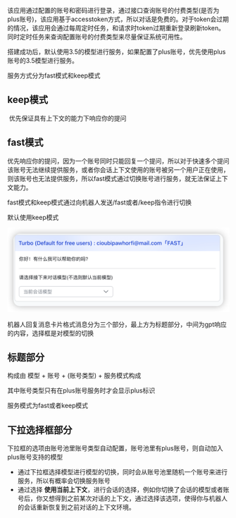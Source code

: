 ​	该应用通过配置的账号和密码进行登录，通过接口查询账号的付费类型(是否为plus账号)，该应用基于accesstoken方式，所以对话是免费的。对于token会过期的情况，该应用会通过每周定时任务，和请求时token过期重新登录刷新token。同时定时任务来查询配置账号的付费类型来尽量保证系统可用性。

搭建成功后，默认使用3.5的模型进行服务，如果配置了plus账号，优先使用plus账号的3.5模型进行服务。

服务方式分为fast模式和keep模式

## keep模式

​	优先保证具有上下文的能力下响应你的提问

## fast模式

​	优先响应你的提问，因为一个账号同时只能回复一个提问，所以对于快速多个提问该账号无法继续提供服务，或者你会话上下文使用的账号被另一个用户正在使用，则该账号也无法提供服务，所以fast模式通过切换账号进行服务，就无法保证上下文能力。



fast模式和keep模式通过向机器人发送/fast或者/keep指令进行切换

默认使用keep模式

![image-20230712222106748](./assets/image-20230712222106748.png)

机器人回复消息卡片格式消息分为三个部分，最上方为标题部分，中间为gpt响应的内容，选择框是对模型的切换

## 标题部分

构成由 模型 + 账号 + (账号类型) + 服务模式构成

其中账号类型只有在plus账号服务时才会显示plus标识

服务模式为fast或者keep模式

## 下拉选择框部分

​	下拉框的选项由账号池里账号类型自动配置，账号池里有plus账号，则自动加入plus账号支持的模型

* 通过下拉框选择模型进行模型的切换，同时会从账号池里随机一个账号来进行服务，所以有概率会切换服务账号
* 通过选择 **使用当前上下文**，进行会话的选择，例如你切换了会话的模型或者账号后，你又想得到之前某次对话的上下文，通过选择该选项，使得你与机器人的会话重新恢复到之前对话的上下文环境。